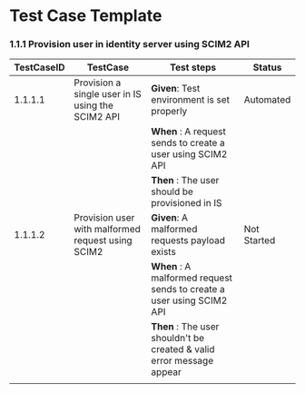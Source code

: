 # Test Case Template

### 1.1.1 Provision user in identity server using SCIM2 API

| TestCaseID | TestCase                                             | Test steps                                                            | Status      |
|------------|------------------------------------------------------|-----------------------------------------------------------------------|-------------|
| 1.1.1.1    | Provision a single user in IS using the SCIM2 API    | **Given**: Test environment is set properly                           | Automated   |
|            |                                                      | **When** : A request sends to create a user using SCIM2 API           |             |
|            |                                                      | **Then** : The user should be provisioned in IS                       |             |
| 1.1.1.2    | Provision user with malformed request using SCIM2    | **Given**: A malformed requests payload exists                        | Not Started |
|            |                                                      | **When** : A malformed request sends to create a user using SCIM2 API |             |
|            |                                                      | **Then** : The user shouldn't be created & valid error message appear |             |
|            |                                                      |                                                                       |             |


